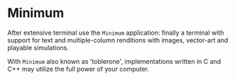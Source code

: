 # Minimum

After extensive terminal use the `Minimum` application: finally a terminal with support for text and multiple-column renditions with images, vector-art and playable simulations. 

With `Minimum` also known as 'toblerone', implementations written in C and C++ may utilize the full power of your computer.



